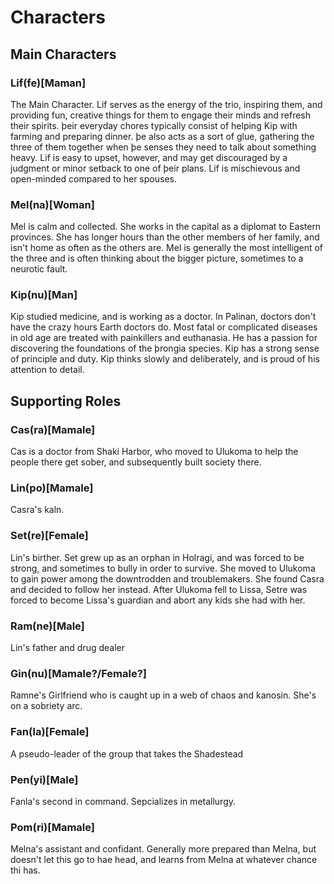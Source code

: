# Characters

## Main Characters

### Lif(fe)[Maman]
The Main Character. Lif serves as the energy of the trio, inspiring them, and providing fun, creative things for them to engage their minds and refresh their spirits. þeir everyday chores typically consist of helping Kip with farming and preparing dinner. þe also acts as a sort of glue, gathering the three of them together when þe senses they need to talk about something heavy. Lif is easy to upset, however, and may get discouraged by a judgment or minor setback to one of þeir plans. Lif is mischievous and open-minded compared to her spouses.

### Mel(na)[Woman]
Mel is calm and collected. She works in the capital as a diplomat to Eastern provinces. She has longer hours than the other members of her family, and isn't home as often as the others are. Mel is generally the most intelligent of the three and is often thinking about the bigger picture, sometimes to a neurotic fault.


### Kip(nu)[Man]
Kip studied medicine, and is working as a doctor. In Palinan, doctors don't have the crazy hours Earth doctors do. Most fatal or complicated diseases in old age are treated with painkillers and euthanasia. He has a passion for discovering the foundations of the þrongia species. Kip has a strong sense of principle and duty. Kip thinks slowly and deliberately, and is proud of his attention to detail.


## Supporting Roles
### Cas(ra)[Mamale]
Cas is a doctor from Shaki Harbor, who moved to Ulukoma to help the people there get sober, and subsequently built society there.

### Lin(po)[Mamale]
Casra's kaln.

### Set(re)[Female]
Lin's birther. Set grew up as an orphan in Holragi, and was forced to be strong, and sometimes to bully in order to survive. She moved to Ulukoma
to gain power among the downtrodden and troublemakers. She found Casra and decided to follow her instead. After Ulukoma fell to Lissa, Setre was forced to become Lissa's guardian and abort any kids she had with her.

### Ram(ne)[Male]
Lin's father and drug dealer

### Gin(nu)[Mamale?/Female?]
Ramne's Girlfriend who is caught up in a web of chaos and kanosin. She's on a sobriety arc.

### Fan(la)[Female]
A pseudo-leader of the group that takes the Shadestead

### Pen(yi)[Male]
Fanla's second in command. Sepcializes in metallurgy.

### Pom(ri)[Mamale]
Melna's assistant and confidant. Generally more prepared than Melna, but doesn't let this go to hae head, and learns from Melna at whatever chance thi has.